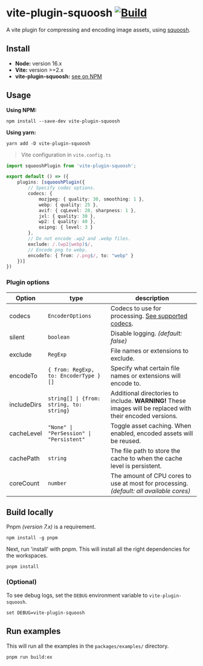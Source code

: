 # vite-plugin-squoosh [![Build](https://github.com/bituq/vite-plugin-squoosh/actions/workflows/build.yml/badge.svg)](https://github.com/bituq/vite-plugin-squoosh/actions/workflows/build.yml)

A vite plugin for compressing and encoding image assets, using [squoosh](https://github.com/GoogleChromeLabs/squoosh).

## Install

- **Node:** version 16.x
- **Vite:** version >=2.x
- **vite-plugin-squoosh:** [see on NPM](https://www.npmjs.com/package/vite-plugin-squoosh)

## Usage

**Using NPM:**
```
npm install --save-dev vite-plugin-squoosh
```
**Using yarn:**
```
yarn add -D vite-plugin-squoosh
```

> Vite configuration in `vite.config.ts`
```ts
import squooshPlugin from 'vite-plugin-squoosh';

export default () => ({
    plugins: [squooshPlugin({
        // Specify codec options.
        codecs: {
            mozjpeg: { quality: 30, smoothing: 1 },
            webp: { quality: 25 },
            avif: { cqLevel: 20, sharpness: 1 },
            jxl: { quality: 30 },
            wp2: { quality: 40 },
            oxipng: { level: 3 }
        },
        // Do not encode .wp2 and .webp files.
        exclude: /.(wp2|webp)$/,
        // Encode png to webp.
        encodeTo: { from: /.png$/, to: "webp" }
    })]
})
```

### Plugin options
| Option | type | description |
| ------ | ---- | ----------- |
| codecs | `EncoderOptions` | Codecs to use for processing. [See supported codecs](https://github.com/bituq/vite-plugin-squoosh/blob/master/packages/core/src/types/_encoders.ts). |
| silent    | `boolean` | Disable logging. *(default: false)* |
| exclude | `RegExp` | File names or extensions to exclude. |
| encodeTo | `{ from: RegExp, to: EncoderType }[]` | Specify what certain file names or extensions will encode to. |
| includeDirs | `string[] \| {from: string, to: string}` | Additional directories to include. **WARNING!** These images will be replaced with their encoded versions. |
| cacheLevel | `"None" \| "PerSession" \| "Persistent"` | Toggle asset caching. When enabled, encoded assets will be reused. |
| cachePath | `string` |  The file path to store the cache to when the cache level is persistent. |
| coreCount | `number` |  The amount of CPU cores to use at most for processing. *(default: all available cores)* |

## Build locally

Pnpm *(version 7.x)* is a requirement.

```
npm install -g pnpm
```

Next, run 'install' with pnpm. This will install all the right dependencies for the workspaces.
```
pnpm install
```

### (Optional)
To see debug logs, set the `DEBUG` environment variable to `vite-plugin-squoosh`.
```
set DEBUG=vite-plugin-squoosh
```

## Run examples
This will run all the examples in the `packages/examples/` directory.
```
pnpm run build:ex
```
